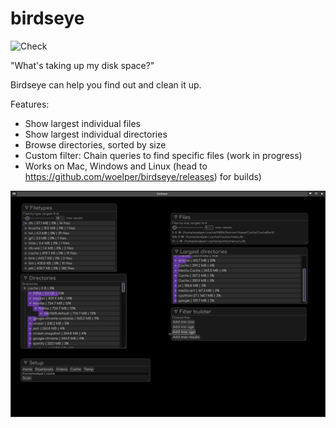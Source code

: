 # birdseye
![Check](https://github.com/woelper/birdseye/workflows/Check/badge.svg)

"What's taking up my disk space?"

Birdseye can help you find out and clean it up.

Features:
- Show largest individual files
- Show largest individual directories
- Browse directories, sorted by size
- Custom filter: Chain queries to find specific files (work in progress)
- Works on Mac, Windows and Linux (head to https://github.com/woelper/birdseye/releases) for builds)

![alt text](screenshot.png)